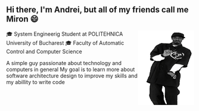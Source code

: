 ## Hi there, I'm Andrei, but all of my friends call me Miron :smile:

<img align="right" src = "https://github.com/mironandrei/mironandrei/blob/main/snoop-dogg-dancing.gif" width="150" height = "200"/>

:mortar_board: System Engineerig Student at POLITEHNICA University of Bucharest
:mortar_board: Faculty of Automatic Control and Computer Science


A simple guy passionate about technology and computers in general
My goal is to learn more about software architecture design to improve my skills and my abillity to write code

